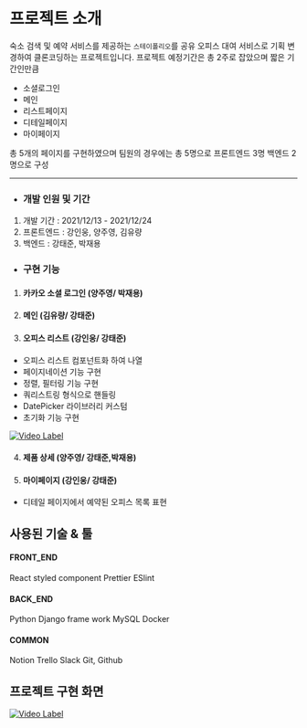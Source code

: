 # 프로젝트 소개
숙소 검색 및 예약 서비스를 제공하는 ```스테이폴리오```를 공유 오피스 대여 서비스로 기획 변경하여 클론코딩하는 프로젝트입니다. 프로젝트 예정기간은 총 2주로 잡았으며 짧은 기간인만큼 
- 소셜로그인
- 메인
- 리스트페이지
- 디테일페이지
- 마이페이지
 
총 5개의 페이지를 구현하였으며
팀원의 경우에는 총 5명으로 프론트엔드 3명 백엔드 2명으로 구성


---
 - ### 개발 인원 및 기간
  1. 개발 기간 : 2021/12/13 - 2021/12/24
  2. 프론트엔드 : 강인웅, 양주영, 김유량
  3. 백엔드 : 강태준, 박재용
 
 - ### 구현 기능 
1. #### 카카오 소셜 로그인 (양주영/ 박재용)

2. #### 메인 (김유량/ 강태준)

3. #### 오피스 리스트 (강인웅/ 강태준)
- 오피스 리스트 컴포넌트화 하여 나열
- 페이지네이션 기능 구현
- 정렬, 필터링 기능 구현
- 쿼리스트링 형식으로 핸들링
- DatePicker 라이브러리 커스텀
- 초기화 기능 구현

[![Video Label](http://img.youtube.com/vi/uLR1RNqJ1Mw/0.jpg)](https://www.youtube.com/watch?v=skNw_uGvvBw)

4. ####  제품 상세 (양주영/ 강태준,박재용)

5. #### 마이페이지 (강인웅/ 강태준)
- 디테일 페이지에서 예약된 오피스 목록 표현

## 사용된 기술 & 툴
#### FRONT_END
React
styled component
Prettier
ESlint

#### BACK_END
Python
Django frame work
MySQL
Docker

#### COMMON
Notion
Trello
Slack
Git, Github



## 프로젝트 구현 화면
[![Video Label](http://img.youtube.com/vi/uLR1RNqJ1Mw/0.jpg)](https://youtu.be/JAhBE9hq6cA)
